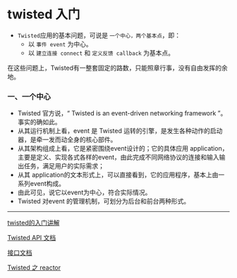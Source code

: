 # twisted 入门

- `Twisted`应用的基本问题，可说是 `一个中心，两个基本点`，即： 
    - 以 `事件 event` 为中心。
    - 以 `建立连接 connect` 和 `定义反馈 callback` 为基本点。 

在这些问题上，Twisted有一整套固定的路数，只能照章行事，没有自由发挥的余地。

### 一、一个中心
- Twisted 官方说，“ Twisted is an event-driven networking framework ”。事实的确如此。
- 从其运行机制上看，event 是 Twisted 运转的引擎，是发生各种动作的启动器，是牵一发而动全身的核心部件。
- 从其架构组成上看，它是紧密围绕event设计的；它的具体应用 application，主要是定义、实现各式各样的event，由此完成不同网络协议的连接和输入输出任务，满足用户的实际需求；
- 从其 application的文本形式上，可以直接看到，它的应用程序，基本上由一系列event构成。 
- 由此可见，说它以event为中心，符合实际情况。 
- Twisted 对event 的管理机制，可划分为后台和前台两种形式。 

---

[twisted的入门讲解](http://blog.csdn.net/meiliangdeng1990/article/details/51007143)

[Twisted API 文档](http://twistedmatrix.com/documents/16.4.0/api/twisted.internet.defer.html)  

[接口文档](http://twistedmatrix.com/documents/current/api/twisted.html)

[Twisted 之 reactor](http://blog.csdn.net/chenjiayi_yun/article/details/8885589)
